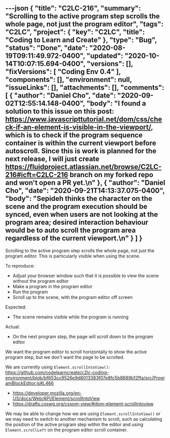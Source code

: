 ---json
{
  "title": "C2LC-216",
  "summary": "Scrolling to the active program step scrolls the whole page, not just the program editor",
  "tags": "C2LC",
  "project": {
    "key": "C2LC",
    "title": "Coding to Learn and Create"
  },
  "type": "Bug",
  "status": "Done",
  "date": "2020-08-19T09:11:49.972-0400",
  "updated": "2020-10-14T10:07:15.694-0400",
  "versions": [],
  "fixVersions": [
    "Coding Env 0.4"
  ],
  "components": [],
  "environment": null,
  "issueLinks": [],
  "attachments": [],
  "comments": [
    {
      "author": "Daniel Cho",
      "date": "2020-09-02T12:55:14.148-0400",
      "body": "I found a solution to this issue on this post: <https://www.javascripttutorial.net/dom/css/check-if-an-element-is-visible-in-the-viewport/>, which is to check if the program sequence container is within the current viewport before autoscroll. Since this is work is planned for the next release, I will just create <https://fluidproject.atlassian.net/browse/C2LC-216#icft=C2LC-216> branch on my forked repo and won't open a PR yet.\n"
    },
    {
      "author": "Daniel Cho",
      "date": "2020-09-21T14:13:37.075-0400",
      "body": "Sepideh thinks the character on the scene and the program execution should be synced, even when users are not looking at the program area; desired interaction behaviour would be to auto scroll the program area regardless of the current viewport.\n"
    }
  ]
}
---
Scrolling to the active program step scrolls the whole page, not just the program editor. This is particularly visible when using the scene.

To reproduce:

* Adjust your browser window such that it is possible to view the scene without the program editor
* Make a program in the program editor
* Run the program
* Scroll up to the scene, with the program editor off screen

Expected:

* The scene remains visible while the program is running

Actual:

* On the next program step, the page will scroll down to the program editor

We want the program editor to scroll horizontally to show the active program step, but we don't want the page to be scrolled.

We are currently using `Element.scrollIntoView()`: <https://github.com/codelearncreate/c2lc-coding-environment/blob/bf653cc9526e9d8013383f07e8fc5b8689b12ffa/src/ProgramBlockEditor.js#L466>

* <https://developer.mozilla.org/en-US/docs/Web/API/Element/scrollIntoView>
* <https://drafts.csswg.org/cssom-view/#dom-element-scrollintoview>

We may be able to change how we are using `Element.scrollIntoView()` or we may need to switch to another mechanism to scroll, such as calculating the position of the active program step within the editor and using `Element.scrollLeft` on the program editor scroll container.

        